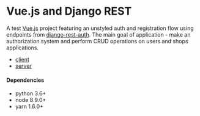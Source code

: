 Vue.js and Django REST
========================================================================
A test [Vue.js](https://github.com/vuejs/vue) project featuring an unstyled auth and registration flow using endpoints from [django-rest-auth](https://github.com/Tivix/django-rest-auth).
The main goal of application - make an authorization system and perform CRUD operations on users and shops applications.

* [client](client)
* [server](server)

#### Dependencies
- python 3.6+
- node 8.9.0+
- yarn 1.6.0+
